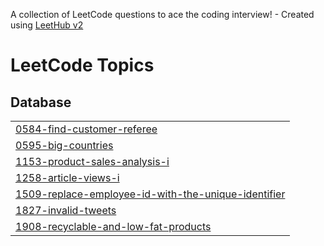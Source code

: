 A collection of LeetCode questions to ace the coding interview! - Created using [LeetHub v2](https://github.com/arunbhardwaj/LeetHub-2.0)
<!---LeetCode Topics Start-->
# LeetCode Topics
## Database
|  |
| ------- |
| [0584-find-customer-referee](https://github.com/Almeerakhan/leetcode/tree/master/0584-find-customer-referee) |
| [0595-big-countries](https://github.com/Almeerakhan/leetcode/tree/master/0595-big-countries) |
| [1153-product-sales-analysis-i](https://github.com/Almeerakhan/leetcode/tree/master/1153-product-sales-analysis-i) |
| [1258-article-views-i](https://github.com/Almeerakhan/leetcode/tree/master/1258-article-views-i) |
| [1509-replace-employee-id-with-the-unique-identifier](https://github.com/Almeerakhan/leetcode/tree/master/1509-replace-employee-id-with-the-unique-identifier) |
| [1827-invalid-tweets](https://github.com/Almeerakhan/leetcode/tree/master/1827-invalid-tweets) |
| [1908-recyclable-and-low-fat-products](https://github.com/Almeerakhan/leetcode/tree/master/1908-recyclable-and-low-fat-products) |
<!---LeetCode Topics End-->